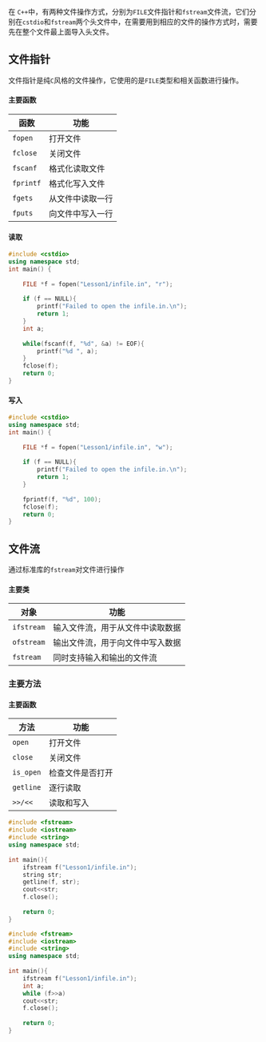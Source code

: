 
在 `C++`中，有两种文件操作方式，分别为`FILE`文件指针和`fstream`文件流，它们分别在`cstdio`和`fstream`两个头文件中，在需要用到相应的文件的操作方式时，需要先在整个文件最上面导入头文件。


## 文件指针

文件指针是纯`C`风格的文件操作，它使用的是`FILE`类型和相关函数进行操作。

#### 主要函数

| 函数        | 功能       |
| --------- | -------- |
| `fopen`   | 打开文件     |
| `fclose`  | 关闭文件     |
| `fscanf`  | 格式化读取文件  |
| `fprintf` | 格式化写入文件  |
| `fgets`   | 从文件中读取一行 |
| `fputs`   | 向文件中写入一行 |

#### 读取

```cpp
#include <cstdio>  
using namespace std;  
int main() {  
  
    FILE *f = fopen("Lesson1/infile.in", "r");  
  
    if (f == NULL){  
        printf("Failed to open the infile.in.\n");  
        return 1;  
    }  
    int a;  
  
    while(fscanf(f, "%d", &a) != EOF){  
        printf("%d ", a);  
    }  
    fclose(f);  
    return 0;  
}
```

#### 写入
```cpp
#include <cstdio>  
using namespace std;  
int main() {  
  
    FILE *f = fopen("Lesson1/infile.in", "w");  
  
    if (f == NULL){  
        printf("Failed to open the infile.in.\n");  
        return 1;  
    }  
  
    fprintf(f, "%d", 100);  
    fclose(f);  
    return 0;  
}
```


## 文件流

通过标准库的`fstream`对文件进行操作

#### 主要类

| 对象         | 功能               |
| ---------- | ---------------- |
| `ifstream` | 输入文件流，用于从文件中读取数据 |
| `ofstream` | 输出文件流，用于向文件中写入数据 |
| `fstream`  | 同时支持输入和输出的文件流    |

### 主要方法

#### 主要函数

| 方法        | 功能       |
| --------- | -------- |
| `open`    | 打开文件     |
| `close`   | 关闭文件     |
| `is_open` | 检查文件是否打开 |
| `getline` | 逐行读取     |
| `>>/<<`   | 读取和写入    |


```cpp
#include <fstream>  
#include <iostream>  
#include <string>  
using namespace std;  
  
int main(){  
    ifstream f("Lesson1/infile.in");  
    string str;  
    getline(f, str);  
    cout<<str;  
    f.close();  
  
    return 0;  
}


```
```cpp
#include <fstream>  
#include <iostream>  
#include <string>  
using namespace std;  
  
int main(){  
    ifstream f("Lesson1/infile.in");  
    int a;  
    while (f>>a)
    cout<<str;  
    f.close();  
  
    return 0;  
}
```